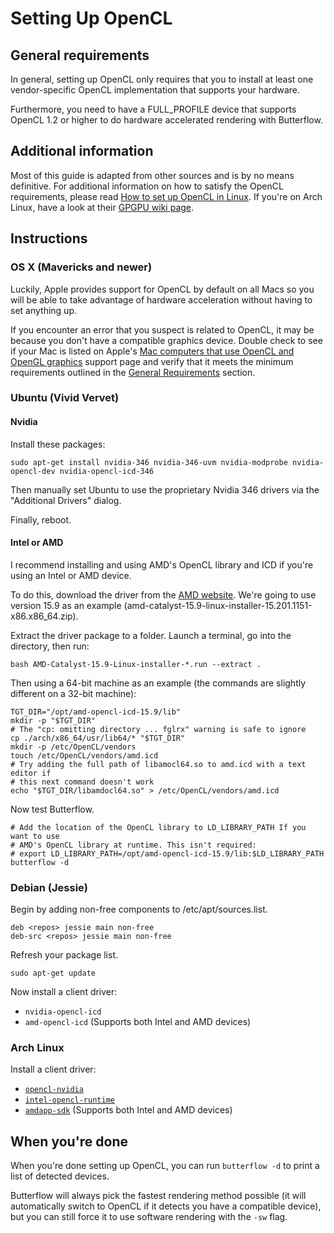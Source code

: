 # Setting Up OpenCL

## General requirements
In general, setting up OpenCL only requires that you to install at least one
vendor-specific OpenCL implementation that supports your hardware.

Furthermore, you need to have a FULL_PROFILE device that supports OpenCL 1.2
or higher to do hardware accelerated rendering with Butterflow.

## Additional information
Most of this guide is adapted from other sources and is by no means definitive.
For additional information on how to satisfy the OpenCL requirements, please
read [How to set up OpenCL in Linux](http://wiki.tiker.net/OpenCLHowTo). If
you're on Arch Linux, have a look at their [GPGPU wiki page](https://wiki.archlinux.org/index.php/GPGPU).

## Instructions
### OS X (Mavericks and newer)
Luckily, Apple provides support for OpenCL by default on all Macs so you will
be able to take advantage of hardware acceleration without having to set
anything up.

If you encounter an error that you suspect is related to OpenCL, it may be
because you don't have a compatible graphics device. Double check to see if
your Mac is listed on Apple's [Mac computers that use OpenCL and OpenGL graphics](https://support.apple.com/en-us/HT202823)
support page and verify that it meets the minimum requirements outlined in the
[General Requirements](#general-requirements) section.

### Ubuntu (Vivid Vervet)
#### Nvidia
Install these packages:

```
sudo apt-get install nvidia-346 nvidia-346-uvm nvidia-modprobe nvidia-opencl-dev nvidia-opencl-icd-346
```

Then manually set Ubuntu to use the proprietary Nvidia 346 drivers via the
"Additional Drivers" dialog.

Finally, reboot.

#### Intel or AMD
I recommend installing and using AMD's OpenCL library and ICD if you're using
an Intel or AMD device.

To do this, download the driver from the [AMD website](http://support.amd.com/en-us/download/desktop?os=Linux+x86).
We're going to use version 15.9 as an example
(amd-catalyst-15.9-linux-installer-15.201.1151-x86.x86_64.zip).

Extract the driver package to a folder. Launch a terminal, go into the
directory, then run:

```
bash AMD-Catalyst-15.9-Linux-installer-*.run --extract .
```

Then using a 64-bit machine as an example (the commands are slightly different
on a 32-bit machine):

```
TGT_DIR="/opt/amd-opencl-icd-15.9/lib"
mkdir -p "$TGT_DIR"
# The "cp: omitting directory ... fglrx" warning is safe to ignore
cp ./arch/x86_64/usr/lib64/* "$TGT_DIR"
mkdir -p /etc/OpenCL/vendors
touch /etc/OpenCL/vendors/amd.icd
# Try adding the full path of libamocl64.so to amd.icd with a text editor if
# this next command doesn't work
echo "$TGT_DIR/libamdocl64.so" > /etc/OpenCL/vendors/amd.icd
```

Now test Butterflow.

```
# Add the location of the OpenCL library to LD_LIBRARY_PATH If you want to use
# AMD's OpenCL library at runtime. This isn't required:
# export LD_LIBRARY_PATH=/opt/amd-opencl-icd-15.9/lib:$LD_LIBRARY_PATH
butterflow -d
```

### Debian (Jessie)
Begin by adding non-free components to /etc/apt/sources.list.

```
deb <repos> jessie main non-free
deb-src <repos> jessie main non-free
```

Refresh your package list.

```
sudo apt-get update
```

Now install a client driver:

* `nvidia-opencl-icd`
* `amd-opencl-icd` (Supports both Intel and AMD devices)

### Arch Linux
Install a client driver:

* [`opencl-nvidia`](https://www.archlinux.org/packages/extra/x86_64/opencl-nvidia/)
* [`intel-opencl-runtime`](https://aur.archlinux.org/packages/intel-opencl-runtime/)
* [`amdapp-sdk`](https://aur.archlinux.org/packages/amdapp-sdk/) (Supports both
  Intel and AMD devices)

## When you're done
When you're done setting up OpenCL, you can run `butterflow -d` to print a list
of detected devices.

Butterflow will always pick the fastest rendering method possible (it will
automatically switch to OpenCL if it detects you have a compatible device), but
you can still force it to use software rendering with the `-sw` flag.
